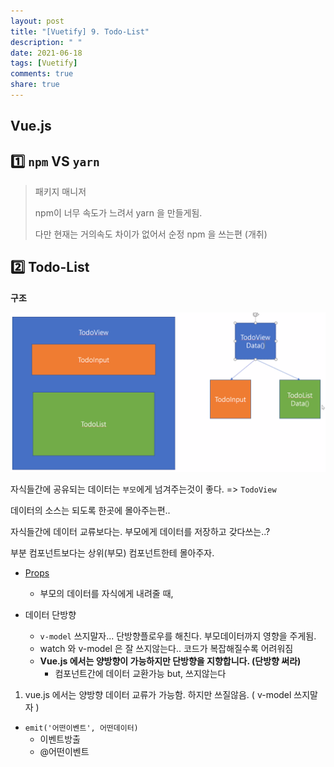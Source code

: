 ```yaml
---
layout: post
title: "[Vuetify] 9. Todo-List"
description: " "
date: 2021-06-18
tags: [Vuetify]
comments: true
share: true
---
```



## Vue.js



## :one: `npm` VS `yarn`

> 패키지 매니저
>
> npm이 너무 속도가 느려서 yarn 을 만들게됨.
>
> 다만 현재는 거의속도 차이가 없어서 순정 npm 을 쓰는편 (개취)







## :two: Todo-List

**구조**

![image-20200601125217647](images/image-20200601125217647.png)

자식들간에 공유되는 데이터는 `부모`에게 넘겨주는것이 좋다. => `TodoView`

데이터의 소스는 되도록 한곳에 몰아주는편..

자식들간에 데이터 교류보다는. 부모에게 데이터를 저장하고 갖다쓰는..?

부분 컴포넌트보다는 상위(부모) 컴포넌트한테 몰아주자.





- [Props](https://kr.vuejs.org/v2/guide/components.html)
  - 부모의 데이터를 자식에게 내려줄 때,



- 데이터 단방향

  - `v-model` 쓰지말자... 단방향플로우를 해친다. 부모데이터까지 영향을 주게됨.
  - watch 와 v-model 은 잘 쓰지않는다.. 코드가 복잡해질수록 어려워짐
  - **Vue.js 에서는 양방향이 가능하지만 단방향을 지향합니다. (단방향 써라)**
    - 컴포넌트간에 데이터 교환가능 but, 쓰지않는다

  



1. vue.js 에서는 양방향 데이터 교류가 가능함. 하지만 쓰질않음. ( v-model 쓰지말자 )





- `emit('어떤이벤트', 어떤데이터)`
  - 이벤트방출
  - @어떤이벤트